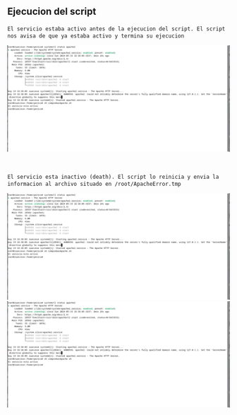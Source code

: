 
## Ejecucion del script
````
El servicio estaba activo antes de la ejecucion del script. El script nos avisa de que ya estaba activo y termina su ejecucion
````
![servicio running](https://github.com/N1tr0Zeu5/Trabajo-Bloque-V/blob/Ejercicio_1/Serviciorunning.png)

<br>

````
El servicio esta inactivo (death). El script lo reinicia y envia la informacion al archivo situado en /root/ApacheError.tmp
````
![ReinicioServicio](https://github.com/N1tr0Zeu5/Trabajo-Bloque-V/blob/Ejercicio_1/Serviciorunning.png)
![Archivo-ApacheError.tmp](https://github.com/N1tr0Zeu5/Trabajo-Bloque-V/blob/Ejercicio_1/Serviciorunning.png)
